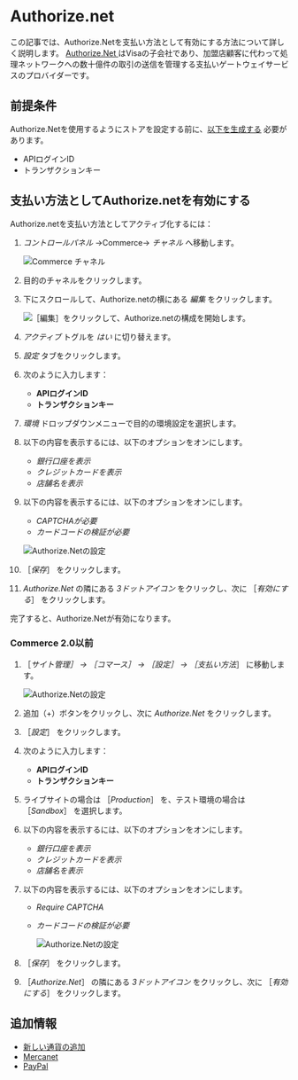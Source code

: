 # Authorize.net

この記事では、Authorize.Netを支払い方法として有効にする方法について詳しく説明します。 [ Authorize.Net ](https://www.authorize.net/about-us/)はVisaの子会社であり、加盟店顧客に代わって処理ネットワークへの数十億件の取引の送信を管理する支払いゲートウェイサービスのプロバイダーです。

## 前提条件

Authorize.Netを使用するようにストアを設定する前に、[以下を生成する](https://support.authorize.net/s/article/How-do-I-obtain-my-API-Login-ID-and-Transaction-Key) 必要があります。

* APIログインID
* トランザクションキー

## 支払い方法としてAuthorize.netを有効にする

Authorize.netを支払い方法としてアクティブ化するには：

1. _コントロールパネル_ →Commerce→ _チャネル_ へ移動します。

    ![Commerce チャネル](./authorize.net/images/03.png)

1. 目的のチャネルをクリックします。
1. 下にスクロールして、Authorize.netの横にある _編集_ をクリックします。

    ![［編集］をクリックして、Authorize.netの構成を開始します。](./authorize.net/images/04.png)

1. _アクティブ_ トグルを _はい_ に切り替えます。
1. _設定_ タブをクリックします。
1. 次のように入力します：
    * **APIログインID**
    * **トランザクションキー**
1. _環境_ ドロップダウンメニューで目的の環境設定を選択します。
1. 以下の内容を表示するには、以下のオプションをオンにします。
    * _銀行口座を表示_
    * _クレジットカードを表示_
    * _店舗名を表示_
1. 以下の内容を表示するには、以下のオプションをオンにします。
    * _CAPTCHAが必要_
    * _カードコードの検証が必要_

     ![Authorize.Netの設定](./authorize.net/images/01.png)

1. ［_保存_］ をクリックします。
1. _Authorize.Net_ の隣にある _3ドットアイコン_ をクリックし、次に ［_有効にする_］ をクリックします。

完了すると、Authorize.Netが有効になります。

### Commerce 2.0以前

1. ［_サイト管理］ → ［コマース］ → ［設定］ → ［支払い方法_］ に移動します。

    ![Authorize.Netの設定](./authorize.net/images/05.png)

1. 追加（+）ボタンをクリックし、次に _Authorize.Net_ をクリックします。
1. ［_設定_］ をクリックします。
1. 次のように入力します：
    * **APIログインID**
    * **トランザクションキー**
1. ライブサイトの場合は ［_Production_］ を、テスト環境の場合は ［_Sandbox_］ を選択します。
1. 以下の内容を表示するには、以下のオプションをオンにします。
    * _銀行口座を表示_
    * _クレジットカードを表示_
    * _店舗名を表示_
1. 以下の内容を表示するには、以下のオプションをオンにします。
    * _Require CAPTCHA_
    * _カードコードの検証が必要_

       ![Authorize.Netの設定](./authorize.net/images/02.png)

1. ［_保存_］ をクリックします。
1. ［_Authorize.Net_］ の隣にある _3ドットアイコン_ をクリックし、次に ［_有効にする_］ をクリックします。

## 追加情報

* [新しい通貨の追加](../currencies/adding-a-new-currency.md)
* [Mercanet](./mercanet.md)
* [PayPal](./paypal.md)
